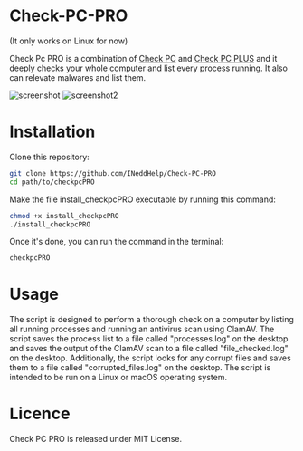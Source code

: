 # Check-PC-PRO

(It only works on Linux for now)

Check Pc PRO is a combination of [Check PC](https://github.com/INeddHelp/CheckPC) and [Check PC PLUS](https://github.com/INeddHelp/CheckPcPLUS) and it deeply checks your whole computer and list every process running. It also can relevate malwares and list them.

![screenshot](https://i.ibb.co/FB595J4/Screenshot-from-2023-04-21-21-52-56.png)
![screenshot2](https://i.ibb.co/J2ssZKS/Screenshot-from-2023-04-21-21-53-37.png)

# Installation 

Clone this repository:

```bash
git clone https://github.com/INeddHelp/Check-PC-PRO
cd path/to/checkpcPRO
```

Make the file install_checkpcPRO executable by running this command:
```bash
chmod +x install_checkpcPRO
./install_checkpcPRO
```

Once it's done, you can run the command in the terminal:
```bash
checkpcPRO  
```

# Usage 

The script is designed to perform a thorough check on a computer by listing all running processes and running an antivirus scan using ClamAV. The script saves the process list to a file called "processes.log" on the desktop and saves the output of the ClamAV scan to a file called "file_checked.log" on the desktop. Additionally, the script looks for any corrupt files and saves them to a file called "corrupted_files.log" on the desktop. The script is intended to be run on a Linux or macOS operating system.

# Licence 

Check PC PRO is released under MIT License.
